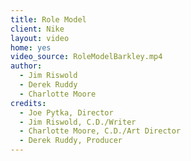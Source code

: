 ```yaml
---
title: Role Model
client: Nike
layout: video
home: yes
video_source: RoleModelBarkley.mp4
author:
  - Jim Riswold
  - Derek Ruddy
  - Charlotte Moore
credits:
  - Joe Pytka, Director
  - Jim Riswold, C.D./Writer
  - Charlotte Moore, C.D./Art Director
  - Derek Ruddy, Producer
---
```

